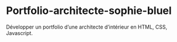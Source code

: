 # Portfolio-architecte-sophie-bluel

Développer un portfolio d’une architecte d’intérieur en HTML, CSS, Javascript.

